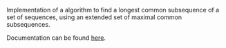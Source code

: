 Implementation of a algorithm to find a longest common subsequence of a set of sequences, using an extended set of maximal common subsequences.

Documentation can be found [here](https://naarakah.github.io/xmcs/xmcs/index.html).
